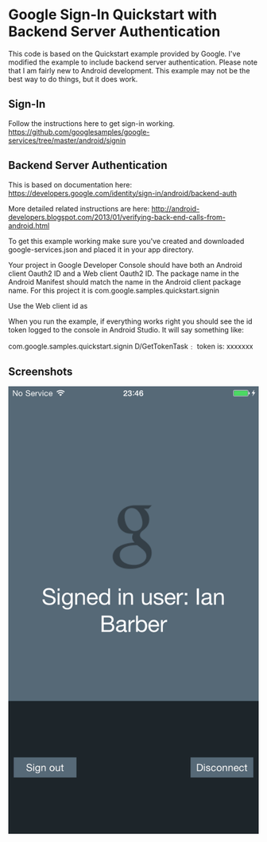 Google Sign-In Quickstart with Backend Server Authentication
==============================================================

This code is based on the Quickstart example provided by Google. I've modified the example to include backend server authentication. Please note that I am fairly new to Android development. This example may not be the best way to do things, but it does work.

Sign-In
-------
Follow the instructions here to get sign-in working.
https://github.com/googlesamples/google-services/tree/master/android/signin

Backend Server Authentication
-----------------------------
This is based on documentation here:
https://developers.google.com/identity/sign-in/android/backend-auth

More detailed related instructions are here:
http://android-developers.blogspot.com/2013/01/verifying-back-end-calls-from-android.html


To get this example working make sure you've created and downloaded google-services.json and placed it in your app directory.

Your project in Google Developer Console should have both an Android client Oauth2 ID and a Web client Oauth2 ID. The package name in the Android Manifest should match the name in the Android client package name. For this project it is com.google.samples.quickstart.signin

Use the Web client id as 

When you run the example, if everything works right you should see the id token logged to the console in Android Studio. It will say something like:

com.google.samples.quickstart.signin D/GetTokenTask﹕ token is: xxxxxxx

Screenshots
-----------
![Screenshot](app/src/main/sign-in-sample.png)


